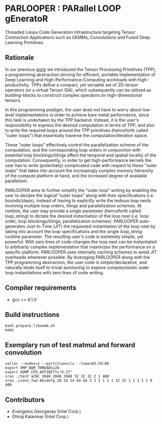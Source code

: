 # PARLOOPER : PARallel LOOP gEneratoR
Threaded Loops Code Generation Infrastructure targeting Tensor Contraction Applications such as GEMMs, Convolutions and Fused Deep Learning Primitives

## Rationale
In our previous [work](https://arxiv.org/abs/2104.05755) we introduced the Tensor Processing Primitives (TPP), a programming abstraction striving for efficient, portable implementation of Deep Learning and High-Performance-Computing workloads with high-productivity. TPPs define a compact, yet versatile set of 2D-tensor operators (or a virtual Tensor ISA), which subsequently can be utilized as building-blocks to construct complex operators on high-dimensional tensors. 

In this programming pradigm, the user does not have to worry about low-level implementations in order to achieve bare metal performance, since this task is undertaken by the TPP backend. Instead, it is the user's responsibility to express the desired computation in terms of TPP, and also to write the required loops around the TPP primitives (henceforth called "outer loops") that essentially traverse the computation/iteration space.

These "outer loops" effectively control the parallelization scheme of the computation, and the corresponding loop orders in conjunction with potential loop blockings/tilings affect the temporal and spatial locality of the computation. Consequently, in order to get high-performance kernels the user has to write (potentially) complicated code with respect to these "outer loops" that takes into account the increasingly complex memory hierarchy of the compute platform at hand, and the increased degree of available parallelism.

PARLOOPER aims to further simplify the "outer loop" writing by enabling the user to declare the _logical_ "outer loops" along with their specifications (i.e. bounds/steps), instead of having to explicitly write the tedious loop nests involving multiple loop orders, tilings and parallelization schemes. At runtime, the user may provide a single parameter (henceforth called _loop_string_) to dictate the desired instantiation of the loop nest (i.e. loop order, loop blockings/tilings, parallelization schemes). PARLOOPER auto-generates Just-In-Time (JIT) the requested instantiation of the loop nest by taking into account the loop specifications and the single _loop_string_ runtime parameter. The resulting user's code is extremely simple, yet powerful: With zero lines of code-changes the loop nest can be instantiated to arbitrarily complex implementation that maximizes the performance on a specific platform. PARLOOPER uses internally caching schemes to avoid JIT overheads whenever possible. By leveraging PARLOOPER along with the TPP programming abstraction, the user code is simple/declarative, and naturally lends itself to trivial autotuning to explore complex/exotic outer loop instantiations with zero lines of code writing. 

## Compiler requirements
* gcc  >=  6.1.0

## Build instructions
```
bash prepare_libxsmm.sh 
make
```

## Exemplary run of test matmul and forward convolution
```
salloc --nodes=1 --partition=clx --time=03:59:00
export OMP_NUM_THREADS=28
export GOMP_CPU_AFFINITY="0-27"
srun ./test aCBc 2048 2048 2048 32 32 32 2 1 400
srun ./conv_fwd Abcdefg 28 14 14 64 64 3 3 1 1 1 1 32 32 1 1 1 1 1 0 400
 ```
## Contributors
* Evangelos Georganas (Intel Corp.)
* Dhiraj Kalamkar (Intel Corp.)

